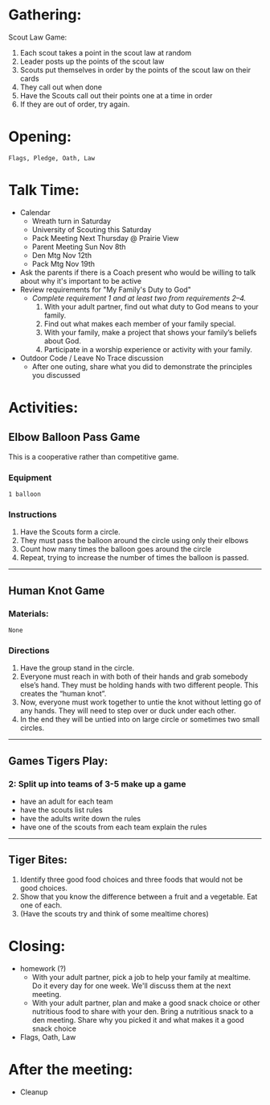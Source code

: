 Gathering:
========
Scout Law Game:
  1. Each scout takes a point in the scout law at random
  2. Leader posts up the points of the scout law
  3. Scouts put themselves in order by the points of the scout law on their cards
  4. They call out when done
  5. Have the Scouts call out their points one at a time in order
  6. If they are out of order, try again.

Opening:
=======
    Flags, Pledge, Oath, Law

Talk Time:
=========
* Calendar
  * Wreath turn in Saturday
  * University of Scouting this Saturday
  * Pack Meeting Next Thursday @ Prairie View
  * Parent Meeting Sun Nov 8th
  * Den Mtg Nov 12th
  * Pack Mtg Nov 19th
* Ask the parents if there is a Coach present who would be willing to talk about why it's important to be active
* Review requirements for "My Family's Duty to God"
  * _Complete requirement 1 and at least two from requirements 2–4._
    1. With your adult partner, find out what duty to God means to your family.
    2. Find out what makes each member of your family special.
    3. With your family, make a project that shows your family’s beliefs about God.
    4. Participate in a worship experience or activity with your family.
* Outdoor Code / Leave No Trace discussion
  * After one outing, share what you did to demonstrate the principles you discussed

Activities:
=====
Elbow Balloon Pass Game
-------
  This is a cooperative rather than competitive game.

  ### Equipment

    1 balloon

  ### Instructions
  1. Have the Scouts form a circle.
  2. They must pass the balloon around the circle using only their elbows
  3. Count how many times the balloon goes around the circle
  4. Repeat, trying to increase the number of times the balloon is passed.

-----

Human Knot Game
-----
  ### Materials:
    None
  ### Directions
  1. Have the group stand in the circle.
  2. Everyone must reach in with both of their hands and grab somebody else’s hand. They must be holding hands with two different people. This creates the “human knot”.
  3. Now, everyone must work together to untie the knot without letting go of any hands. They will need to step over or duck under each other.
  4. In the end they will be untied into on large circle or sometimes two small circles.

-----

Games Tigers Play:
------

  ### 2: Split up into teams of 3-5 make up a game
  * have an adult for each team
  * have the scouts list rules
  * have the adults write down the rules
  * have one of the scouts from each team explain the rules

-----

Tiger Bites:
------

1. Identify three good food choices and three foods that would not be good choices.
2. Show that you know the difference between a fruit and a vegetable. Eat one
of each.
3. (Have the scouts try and think of some mealtime chores)

Closing:
=====
  * homework (?)
    * With your adult partner, pick a job to help your family at mealtime. Do it every day for one week. We'll discuss them at the next meeting.
    * With your adult partner, plan and make a good snack choice or other nutritious food to share
with your den. Bring a nutritious snack to a den meeting. Share why you picked it and what makes it a good snack choice
  * Flags, Oath, Law

After the meeting:
=======
  * Cleanup